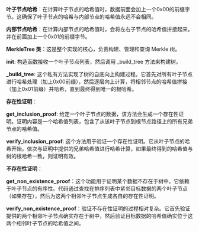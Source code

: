 **叶子节点哈希**：在计算叶子节点的哈希值时，数据前面会加上一个0x00的前缀字节。这确保了叶子节点的哈希与内部节点的哈希值永远不会相同。

**内部节点哈希**：在计算内部节点的哈希值时，会将左右子节点的哈希值拼接起来，并在前面加上一个0x01的前缀字节。


  **MerkleTree 类**：这是整个实现的核心，负责构建、管理和查询 Merkle 树。

  **__init__**: 构造函数接收一个叶子节点列表，然后调用 _build_tree 方法来构建树。

  **_build_tree**: 这个私有方法实现了树的自底向上构建过程。它首先对所有叶子节点进行哈希处理（加上0x00前缀），然后逐层向上计算，将相邻节点的哈希值拼接（加上0x01前缀）并哈希，直到最终得到唯一的根哈希。

**存在性证明**：

**get_inclusion_proof**: 给定一个叶子节点的数据，该方法会生成一个存在性证明。证明内容是一个哈希值列表，包含了从该叶子节点到根节点路径上的所有兄弟节点的哈希值。

**verify_inclusion_proof**: 这个方法用于验证一个存在性证明。它从叶子节点的哈希开始，依次与证明中提供的兄弟哈希值进行哈希计算，如果最终得到的哈希值与树的根哈希一致，则证明有效。

**不存在性证明**：

**get_non_existence_proof**：这个功能用于证明某个数据不存在于树中。它依赖于叶子节点的有序性。代码通过查找在排序列表中紧邻目标数据的两个叶子节点（如果存在），然后为这两个相邻叶子节点生成各自的存在性证明。

**verify_non_existence_proof**：验证不存在性证明的过程相对复杂。它首先验证提供的两个相邻叶子节点确实存在于树中，然后验证目标数据的哈希值确实位于这两个相邻叶子节点的哈希值之间。
